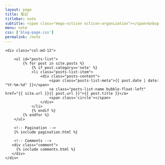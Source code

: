 ```yaml
---
layout: page
title: 笔记
titlebar: note
subtitle: <span class="mega-octicon octicon-organization"></span>&nbsp;&nbsp; 线上笔记
menu: note
css: ['blog-page.css']
permalink: /note
---
```


<div class="row">

    <div class="col-md-12">

        <ul id="posts-list">
            {% for post in site.posts %}
                {% if post.category=='note' %}
                <li class="posts-list-item">
                    <div class="posts-content">
                        <span class="posts-list-meta">{{ post.date | date: "%Y-%m-%d" }}</span>
                        <a class="posts-list-name bubble-float-left" href="{{ site.url }}{{ post.url }}">{{ post.title }}</a>
                        <span class='circle'></span>
                    </div>
                </li>
                {% endif %}
            {% endfor %}
        </ul> 

        <!-- Pagination -->
        {% include pagination.html %}

        <!-- Comments -->
       <div class="comment">
         {% include comments.html %}
       </div>
    </div>

</div>
<script>
    $(document).ready(function(){

        // Enable bootstrap tooltip
        $("body").tooltip({ selector: '[data-toggle=tooltip]' });

    });
</script>